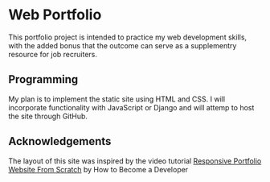 # Web Portfolio
This portfolio project is intended to practice my web development skills, with the added bonus that the outcome can serve as a supplementry resource for job recruiters.

## Programming
My plan is to implement the static site using HTML and CSS. I will incorporate functionality with JavaScript or Django and will attemp to host the site through GitHub.

## Acknowledgements
The layout of this site was inspired by the video tutorial [Responsive Portfolio Website From Scratch](https://www.youtube.com/watch?v=ldwlOzRvYOU&t=6s) by How to Become a Developer
